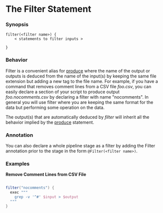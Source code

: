 # The Filter Statement


### Synopsis

    
    filter(<filter name>) {
        < statements to filter inputs >
    
    }
### Behavior

Filter is a convenient alias for [produce](Language/Produce) where the name of the output or outputs is deduced from the name of the input(s) by keeping the same file extension but adding a new tag to the file name.   For example, if you have a command that removes comment lines from a CSV file *foo.csv*, you can easily declare a section of your script to produce output *foo.nocomments.csv* by declaring a filter with name "nocomments".  In general you will use filter where you are keeping the same format for the data but performing some operation on the data.

The output(s) that are automatically deduced by *filter* will inherit all the behavior implied by the [produce](Language/Produce) statement.

### Annotation

You can also declare a whole pipeline stage as a filter by adding the Filter annotation prior to the stage in the form `@Filter(<filter name>)`.

### Examples

**Remove Comment Lines from CSV File**
```groovy 

filter("nocomments") {
  exec """
    grep -v '^#' $input > $output
  """
}
```
